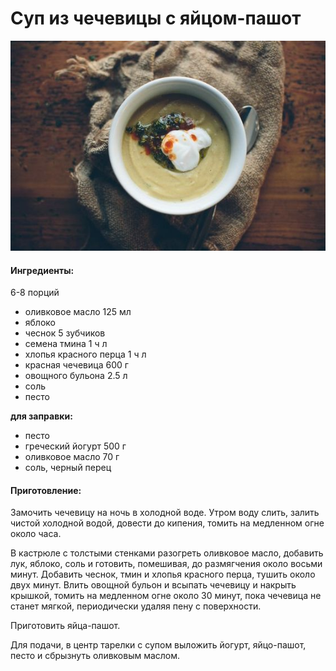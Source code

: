 ﻿---
image: ../pics/lentil-egg.jpg
---
# Суп из чечевицы с яйцом-пашот

![Суп из чечевицы с яйцом-пашот](../pics/lentil-egg.jpg)

#### Ингредиенты:

6-8 порций

* оливковое масло 125 мл
* яблоко
* чеснок 5 зубчиков
* семена тмина 1 ч л
* хлопья красного перца 1 ч л
* красная чечевица 600 г
* овощного бульона 2.5 л
* соль
* песто

**для заправки:**
* песто
* греческий йогурт 500 г
* оливковое масло 70 г
* соль, черный перец

#### Приготовление:

Замочить чечевицу на ночь в холодной воде. Утром воду слить, залить чистой холодной водой, довести до кипения, томить на медленном огне около часа.

В кастрюле с толстыми стенками разогреть оливковое масло, добавить лук, яблоко, соль и готовить, помешивая, до размягчения около восьми минут. Добавить чеснок, тмин и хлопья красного перца, тушить около двух минут. Влить овощной бульон и всыпать чечевицу и накрыть крышкой, томить на медленном огне около 30 минут, пока чечевица не станет мягкой, периодически удаляя пену с поверхности.

Приготовить яйца-пашот.

Для подачи, в центр тарелки с супом выложить йогурт, яйцо-пашот, песто и сбрызнуть оливковым маслом.
